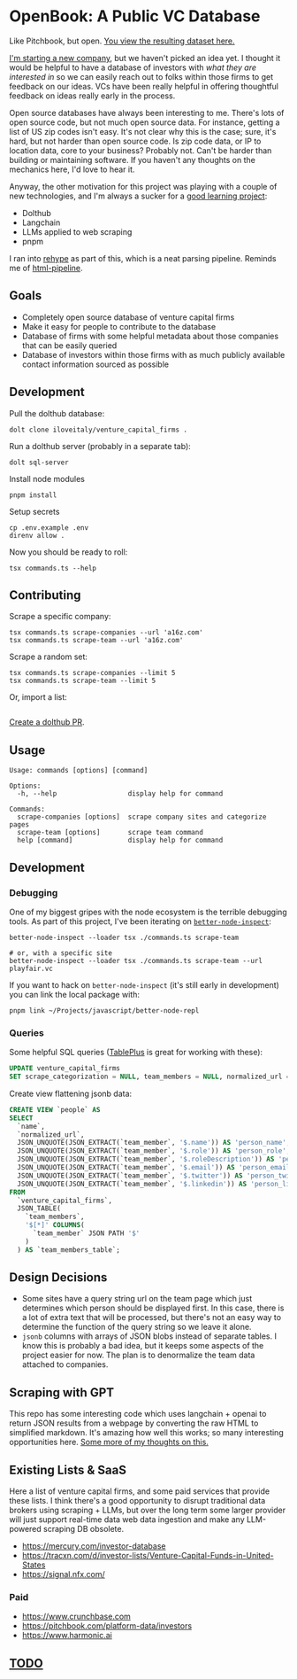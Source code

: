 # OpenBook: A Public VC Database

Like Pitchbook, but open. [You view the resulting dataset here.](https://www.dolthub.com/repositories/iloveitaly/venture_capital_firms)

[I'm starting a new company](http://mikebian.co/bye-stripe-on-to-the-next-adventure/), but we haven't picked an idea yet. I thought it would be helpful to have a database of investors with _what they are interested in_ so we can easily reach out to folks within those firms to get feedback on our ideas. VCs have been really helpful in offering thoughtful feedback on ideas really early in the process.

Open source databases have always been interesting to me. There's lots of open source code, but not much open source data. For instance, getting a list of US zip codes isn't easy. It's not clear why this is the case; sure, it's hard, but not harder than open source code. Is zip code data, or IP to location data, core to your business? Probably not. Can't be harder than building or maintaining software. If you haven't any thoughts on the mechanics here, I'd love to hear it.

Anyway, the other motivation for this project was playing with a couple of new technologies, and I'm always a sucker for a [good learning project](http://mikebian.co/tag/learning/):

- Dolthub
- Langchain
- LLMs applied to web scraping
- pnpm

I ran into [rehype](https://unifiedjs.com/explore/package/rehype/) as part of this, which is a neat parsing pipeline. Reminds me of [html-pipeline](https://github.com/gjtorikian/html-pipeline).

## Goals

- Completely open source database of venture capital firms
- Make it easy for people to contribute to the database
- Database of firms with some helpful metadata about those companies that can be easily queried
- Database of investors within those firms with as much publicly available contact information sourced as possible

## Development

Pull the dolthub database:

```shell
dolt clone iloveitaly/venture_capital_firms .
```

Run a dolthub server (probably in a separate tab):

```shell
dolt sql-server
```

Install node modules

```shell
pnpm install
```

Setup secrets

```shell
cp .env.example .env
direnv allow .
```

Now you should be ready to roll:

```shell
tsx commands.ts --help
```

## Contributing

Scrape a specific company:

```shell
tsx commands.ts scrape-companies --url 'a16z.com'
tsx commands.ts scrape-team --url 'a16z.com'
```

Scrape a random set:

```shell
tsx commands.ts scrape-companies --limit 5
tsx commands.ts scrape-team --limit 5
```

Or, import a list:

```shell

```

[Create a dolthub PR](https://www.dolthub.com/blog/2022-01-19-making-your-first-pr/).

## Usage

```shell
Usage: commands [options] [command]

Options:
  -h, --help                  display help for command

Commands:
  scrape-companies [options]  scrape company sites and categorize pages
  scrape-team [options]       scrape team command
  help [command]              display help for command
```

## Development

### Debugging

One of my biggest gripes with the node ecosystem is the terrible debugging tools. As part of this project, I've been iterating on [`better-node-inspect`](https://www.npmjs.com/package/better-node-inspect):

```shell
better-node-inspect --loader tsx ./commands.ts scrape-team

# or, with a specific site
better-node-inspect --loader tsx ./commands.ts scrape-team --url playfair.vc
```

If you want to hack on `better-node-inspect` (it's still early in development) you can link the local package with:

```shell
pnpm link ~/Projects/javascript/better-node-repl
```

### Queries

Some helpful SQL queries ([TablePlus](https://tableplus.com) is great for working with these):

```sql
UPDATE venture_capital_firms
SET scrape_categorization = NULL, team_members = NULL, normalized_url = NULL, scrape_team_members_at = NULL, scrape_categorization_at = NULL;
```

Create view flattening jsonb data:

```sql
CREATE VIEW `people` AS
SELECT
  `name`,
  `normalized_url`,
  JSON_UNQUOTE(JSON_EXTRACT(`team_member`, '$.name')) AS 'person_name',
  JSON_UNQUOTE(JSON_EXTRACT(`team_member`, '$.role')) AS 'person_role',
  JSON_UNQUOTE(JSON_EXTRACT(`team_member`, '$.roleDescription')) AS 'person_role_description',
  JSON_UNQUOTE(JSON_EXTRACT(`team_member`, '$.email')) AS 'person_email',
  JSON_UNQUOTE(JSON_EXTRACT(`team_member`, '$.twitter')) AS 'person_twitter',
  JSON_UNQUOTE(JSON_EXTRACT(`team_member`, '$.linkedin')) AS 'person_linkedin'
FROM
  `venture_capital_firms`,
  JSON_TABLE(
    `team_members`,
    '$[*]' COLUMNS(
      `team_member` JSON PATH '$'
    )
  ) AS `team_members_table`;
```

## Design Decisions

- Some sites have a query string url on the team page which just determines which person should be displayed first. In this case, there is a lot of extra text that will be processed, but there's not an easy way to determine the function of the query string so we leave it alone.
- `jsonb` columns with arrays of JSON blobs instead of separate tables. I know this is probably a bad idea, but it keeps some aspects of the project easier for now. The plan is to denormalize the team data attached to companies.

## Scraping with GPT

This repo has some interesting code which uses langchain + openai to return JSON results from a webpage by converting the raw HTML to simplified markdown. It's amazing how well this works; so many interesting opportunities here. [Some more of my thoughts on this.](http://mikebian.co/scraping-the-web-with-openai/)

## Existing Lists & SaaS

Here a list of venture capital firms, and some paid services that provide these lists. I think there's a good opportunity to disrupt traditional data brokers using scraping + LLMs, but over the long term some larger provider will just support real-time data web data ingestion and make any LLM-powered scraping DB obsolete.

- https://mercury.com/investor-database
- https://tracxn.com/d/investor-lists/Venture-Capital-Funds-in-United-States
- https://signal.nfx.com/

### Paid

- https://www.crunchbase.com
- https://pitchbook.com/platform-data/investors
- https://www.harmonic.ai

## [TODO](/TODO)
